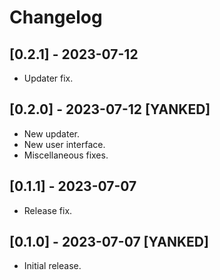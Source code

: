 # Changelog

## [0.2.1] - 2023-07-12

- Updater fix.

## [0.2.0] - 2023-07-12 [YANKED]

- New updater.
- New user interface.
- Miscellaneous fixes.

## [0.1.1] - 2023-07-07

- Release fix.

## [0.1.0] - 2023-07-07 [YANKED]

- Initial release.
